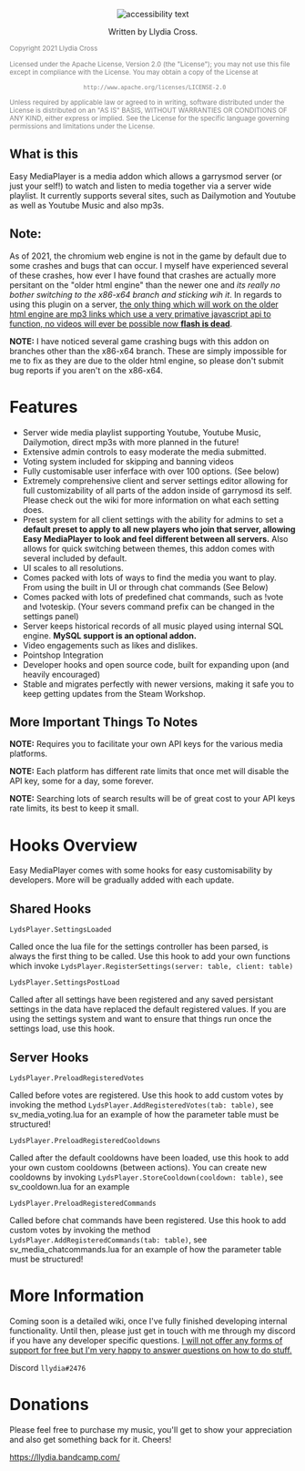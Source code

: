 <p align="center">
  <img src=https://i.imgur.com/N8xsjHr.png" title="Easy Mediaplayer" alt="accessibility text">
</p>

<p align="center">
Written by Llydia Cross.
<p>

<small align="center" style='color: gray'>
   Copyright 2021 Llydia Cross

   Licensed under the Apache License, Version 2.0 (the "License");
   you may not use this file except in compliance with the License.
   You may obtain a copy of the License at

     http://www.apache.org/licenses/LICENSE-2.0

   Unless required by applicable law or agreed to in writing, software
   distributed under the License is distributed on an "AS IS" BASIS,
   WITHOUT WARRANTIES OR CONDITIONS OF ANY KIND, either express or implied.
   See the License for the specific language governing permissions and
   limitations under the License.
</small>

## What is this

Easy MediaPlayer is a media addon which allows a garrysmod server (or just your self!) to watch and listen to media together via a server wide playlist. It currently supports several sites, such as Dailymotion and Youtube as well as Youtube Music and also mp3s.

## Note:
As of 2021, the chromium web engine is not in the game by default due to some crashes and bugs that can occur. I myself have experienced several of these crashes, how ever I have found that crashes are actually more persitant on the "older html engine" than the newer one and _its really no bother switching to the x86-x64 branch and sticking wih it_. In regards to using this plugin on a server, <u>the only thing which will work on the older html engine are mp3 links which use a very primative javascript api to function, no videos will ever be possible now **flash is dead**</u>.

**NOTE:** I have noticed several game crashing bugs with this addon on branches other than the  x86-x64 branch. These are simply impossible for me to fix as they are due to the older html engine, so please don't submit bug reports if you aren't on the x86-x64.

# Features

* Server wide media playlist supporting Youtube, Youtube Music, Dailymotion, direct mp3s with more planned in the future!
* Extensive admin controls to easy moderate the media submitted.
* Voting system included for skipping and banning videos
* Fully customisable user inferface with over 100 options. (See below)
* Extremely comprehensive client and server settings editor allowing for full customizability of all parts of the addon inside of garrymosd its self. Please check out the wiki for more information on what each setting does.
* Preset system for all client settings with the ability for admins to set a **default preset to apply to all new players who join that server, allowing Easy MediaPlayer to look and feel different between all servers.** Also allows for quick switching between themes, this addon comes with several included by default.
* UI scales to all resolutions.
* Comes packed with lots of ways to find the media you want to play. From using the built in UI or through chat commands (See Below)
* Comes packed with lots of predefined chat commands, such as !vote and !voteskip. (Your severs command prefix can be changed in the settings panel)
* Server keeps historical records of all music played using internal SQL engine. **MySQL support is an optional addon.**
* Video engagements such as likes and dislikes.
* Pointshop Integration
* Developer hooks and open source code, built for expanding upon (and heavily encouraged)
* Stable and migrates perfectly with newer versions, making it safe you to keep getting updates from the Steam Workshop.

## More Important Things To Notes

**NOTE:** Requires you to facilitate your own API keys for the various media platforms.

**NOTE:** Each platform has different rate limits that once met will disable the API key, some for a day, some forever.

**NOTE:** Searching lots of search results will be of great cost to your API keys rate limits, its best to keep it small.

# Hooks Overview

Easy MediaPlayer comes with some hooks for easy customisability by developers. More will be gradually added with each update.

## Shared Hooks


```
LydsPlayer.SettingsLoaded
```

Called once the lua file for the settings controller has been parsed, is always the first thing to be called. Use this hook to add your own functions which invoke `LydsPlayer.RegisterSettings(server: table, client: table)`

```
LydsPlayer.SettingsPostLoad
```

Called after all settings have been registered and any saved persistant settings in the data have replaced the default registered values. If you are using the settings system and want to ensure that things run once the settings load, use this hook.

## Server Hooks


```
LydsPlayer.PreloadRegisteredVotes
```

Called before votes are registered. Use this hook to add custom votes by invoking the method `LydsPlayer.AddRegisteredVotes(tab: table)`, see sv_media_voting.lua for an example of how the parameter table must be structured!

```
LydsPlayer.PreloadRegisteredCooldowns
```

Called after the default cooldowns have been loaded, use this hook to add your own custom cooldowns (between actions). You can create new cooldowns by invoking `LydsPlayer.StoreCooldown(cooldown: table)`, see sv_cooldown.lua for an example

```
LydsPlayer.PreloadRegisteredCommands
```

Called before chat commands have been registered. Use this hook to add custom votes by invoking the method `LydsPlayer.AddRegisteredCommands(tab: table)`, see sv_media_chatcommands.lua for an example of how the parameter table must be structured!

# More Information

Coming soon is a detailed wiki, once I've fully finished developing internal functionality. Until then, please just get in touch with me through my discord if you have any developer specific questions. <u>I will not offer any forms of support for free but I'm very happy to answer questions on how to do stuff.</u>

Discord `llydia#2476`

# Donations

Please feel free to purchase my music, you'll get to show your appreciation and also get something back for it. Cheers!

https://llydia.bandcamp.com/